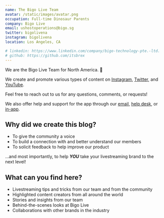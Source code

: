 ```yaml
---
name: The Bigo Live Team
avatar: /static/images/avatar.png
occupation: Full-time Dinosaur Parents
company: Bigo Live
email: ushostoperations@bigo.sg
twitter: bigolivena
instagram: bigolivena
location: Los Angeles, CA

# linkedin: https://www.linkedin.com/company/bigo-technology-pte.-ltd.
# github: https://github.com/itsbrex
---
```


We are the Bigo Live Team for North America. 👋

We create and promote various types of content on [Instagram](https://www.instagram.com/bigolivena/?hl=en), [Twitter](https://twitter.com/intent/follow?screen_name=bigolivena), and [YouTube](https://www.youtube.com/channel/UCJHf_7B_3Csg3C7Qu3HkEMw?view_as=subscriber).

Feel free to reach out to us for any questions, comments, or requests!

We also offer help and support for the app through our [email](mailto:ushostoperations@bigo.sg), [help desk](https://help.onbigo.live/), or [in-app](bigolive://timeline?chatid=80073&agent=1).


## Why did we create this blog?
- To give the community a voice
- To build a connection with and better understand our members
- To solicit feedback to help improve our product

…and most importantly, to help ***YOU*** take your livestreaming brand to the next level!

## What can you find here?

- Livestreaming tips and tricks from our team and from the community
- Highlighted content creators from all around the world
- Stories and insights from our team
- Behind-the-scenes looks at Bigo Live
- Collaborations with other brands in the industry